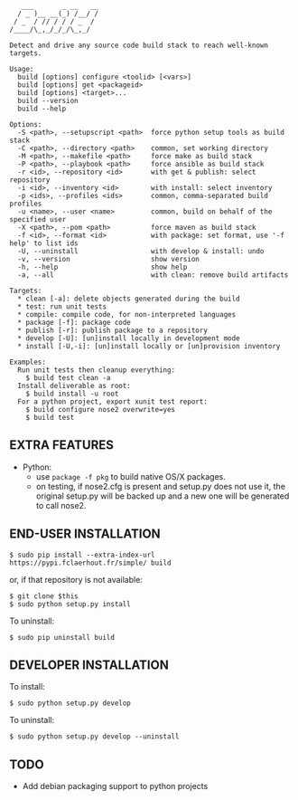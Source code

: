 	   ___       _ __   __
	  / _ )__ __(_) /__/ /
	 / _  / // / / / _  / 
	/____/\_,_/_/_/\_,_/  

	Detect and drive any source code build stack to reach well-known targets.
	
	Usage:
	  build [options] configure <toolid> [<vars>]
	  build [options] get <packageid>
	  build [options] <target>...
	  build --version
	  build --help
	
	Options:
	  -S <path>, --setupscript <path>  force python setup tools as build stack
	  -C <path>, --directory <path>    common, set working directory
	  -M <path>, --makefile <path>     force make as build stack
	  -P <path>, --playbook <path>     force ansible as build stack
	  -r <id>, --repository <id>       with get & publish: select repository
	  -i <id>, --inventory <id>        with install: select inventory
	  -p <ids>, --profiles <ids>       common, comma-separated build profiles
	  -u <name>, --user <name>         common, build on behalf of the specified user
	  -X <path>, --pom <path>          force maven as build stack
	  -f <id>, --format <id>           with package: set format, use '-f help' to list ids
	  -U, --uninstall                  with develop & install: undo
	  -v, --version                    show version
	  -h, --help                       show help
	  -a, --all                        with clean: remove build artifacts
	
	Targets:
	  * clean [-a]: delete objects generated during the build
	  * test: run unit tests
	  * compile: compile code, for non-interpreted languages
	  * package [-f]: package code
	  * publish [-r]: publish package to a repository
	  * develop [-U]: [un]install locally in development mode
	  * install [-U,-i]: [un]install locally or [un]provision inventory
	
	Examples:
	  Run unit tests then cleanup everything:
	    $ build test clean -a
	  Install deliverable as root:
	    $ build install -u root
	  For a python project, export xunit test report:
	    $ build configure nose2 overwrite=yes
	    $ build test

EXTRA FEATURES
--------------

  * Python:
    * use `package -f pkg` to build native OS/X packages.
    * on testing, if nose2.cfg is present and setup.py does not use it, the original setup.py will be backed up and a new one will be generated to call nose2.

END-USER INSTALLATION
---------------------

	$ sudo pip install --extra-index-url https://pypi.fclaerhout.fr/simple/ build

or, if that repository is not available:

	$ git clone $this
	$ sudo python setup.py install

To uninstall:

	$ sudo pip uninstall build

DEVELOPER INSTALLATION
----------------------

To install:

	$ sudo python setup.py develop

To uninstall:

	$ sudo python setup.py develop --uninstall

TODO
----

  * Add debian packaging support to python projects